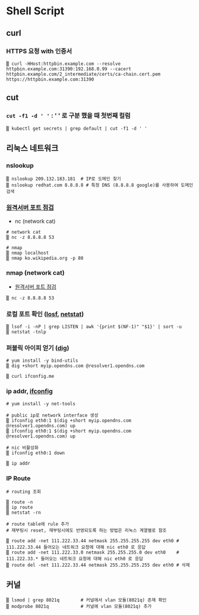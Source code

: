 # Shell Script


## curl

### HTTPS 요청 with 인증서
~~~
▒ curl -HHost:httpbin.example.com --resolve httpbin.example.com:31390:192.168.0.99 --cacert httpbin.example.com/2_intermediate/certs/ca-chain.cert.pem https://httpbin.example.com:31390
~~~

## cut

### `cut -f1 -d ' '` : ' ' 로 구분 했을 때 첫번째 컬럼
~~~
▒ kubectl get secrets | grep default | cut -f1 -d ' '
~~~


## 리눅스 네트워크 

### nslookup

~~~
▒ nslookup 209.132.183.181  # IP로 도메인 찾기
▒ nslookup redhat.com 8.8.8.8 # 특정 DNS (8.8.8.8 google)를 사용하여 도메인 검색
~~~

### [원격서버 포트 점검](https://zetawiki.com/wiki/리눅스_원격서버_포트_점검)
  * nc (network cat)

~~~
# network cat
▒ nc -z 8.8.8.8 53

# nmap
▒ nmap localhost
▒ nmap ko.wikipedia.org -p 80
~~~

### nmap (network cat)
  * [원격서버 포트 점검](https://zetawiki.com/wiki/리눅스_원격서버_포트_점검)

~~~
▒ nc -z 8.8.8.8 53
~~~


### 로컬 포트 확인 ([losf](https://zetawiki.com/wiki/리눅스_lsof), [netstat](https://zetawiki.com/wiki/리눅스_netstat))

~~~
▒ lsof -i -nP | grep LISTEN | awk '{print $(NF-1)" "$1}' | sort -u
▒ netstat -tnlp
~~~

### 퍼블릭 아이피 얻기 ([dig](https://zetawiki.com/wiki/리눅스_dig))

~~~
# yum install -y bind-utils
▒ dig +short myip.opendns.com @resolver1.opendns.com

▒ curl ifconfig.me
~~~

### ip addr, [ifconfig](https://zetawiki.com/wiki/리눅스_ifconfig)

~~~
# yum install -y net-tools

# public ip로 network interface 생성
▒ ifconfig eth0:1 $(dig +short myip.opendns.com @resolver1.opendns.com) up
▒ ifconfig eth0:1 $(dig +short myip.opendns.com @resolver1.opendns.com) up

# nic 비활성화
▒ ifconfig eth0:1 down

▒ ip addr
~~~

### IP Route

~~~
# routing 조회

▒ route -n
▒ ip route
▒ netstat -rn

# route table에 rule 추가
# 재부팅시 reset, 재부팅시에도 반영되도록 하는 방법은 리눅스 계열별로 참조

▒ route add -net 111.222.33.44 netmask 255.255.255.255 dev eth0	# 111.222.33.44 들어오는 네트워크 요청에 대해 nic eth0 로 응답
▒ route add -net 111.222.33.0 netmask 255.255.255.0 dev eth0	# 111.222.33.* 들어오는 네트워크 요청에 대해 nic eth0 로 응답
▒ route del -net 111.222.33.44 netmask 255.255.255.255 dev eth0 # 삭제
~~~


## 커널

~~~
▒ lsmod | grep 8021q		# 커널에서 vlan 모듈(8021q) 존재 확인
▒ modprobe 8021q			# 커널에 vlan 모듈(8021q) 추가
~~~
